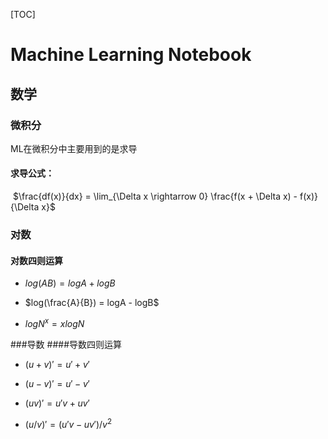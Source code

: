 [TOC]

# Machine Learning Notebook

## 数学

### 微积分

ML在微积分中主要用到的是求导

#### 求导公式：
​	$\frac{df(x)}{dx} = \lim_{\Delta x \rightarrow 0} \frac{f(x + \Delta x) - f(x)}{\Delta x}$



### 对数

#### 对数四则运算

* $log(AB) = logA + logB$

* $log(\frac{A}{B}) = logA - logB$

* $logN^x = xlogN$


###导数
####导数四则运算
* $(u + v)'=u' + v'$

* $(u - v)' = u' - v'$

* $(uv)' = u'v + uv'$

* $(u/v)' = (u'v - uv')/v^2$

  ​



